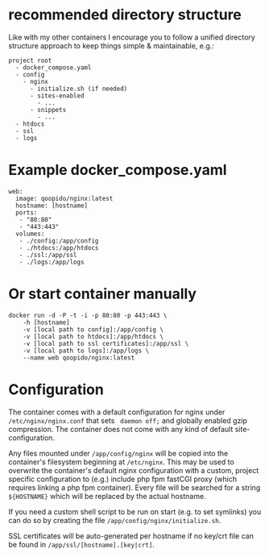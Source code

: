 # recommended directory structure #
Like with my other containers I encourage you to follow a unified directory structure approach to keep things simple & maintainable, e.g.:

```
project root
  - docker_compose.yaml
  - config
    - nginx
      - initialize.sh (if needed)
      - sites-enabled
        - ...
      - snippets
        - ...
  - htdocs
  - ssl
  - logs
```

# Example docker_compose.yaml #
```
web:
  image: qoopido/nginx:latest
  hostname: [hostname]
  ports:
   - "80:80"
   - "443:443"
  volumes:
   - ./config:/app/config
   - ./htdocs:/app/htdocs
   - ./ssl:/app/ssl
   - ./logs:/app/logs
```

# Or start container manually #
```
docker run -d -P -t -i -p 80:80 -p 443:443 \
	-h [hostname]
	-v [local path to config]:/app/config \
	-v [local path to htdocs]:/app/htdocs \
	-v [local path to ssl certificates]:/app/ssl \
	-v [local path to logs]:/app/logs \
	--name web qoopido/nginx:latest
```

# Configuration #
The container comes with a default configuration for nginx under ```/etc/nginx/nginx.conf``` that sets ``` daemon off;``` and globally enabled gzip compression. The container does not come with any kind of default site-configuration.

Any files mounted under ```/app/config/nginx``` will be copied into the container's filesystem beginning at ```/etc/nginx```. This may be used to overwrite the container's default nginx configuration with a custom, project specific configuration to (e.g.) include php fpm fastCGI proxy (which requires linking a php fpm container). Every file will be searched for a string ```${HOSTNAME}``` which will be replaced by the actual hostname.

If you need a custom shell script to be run on start (e.g. to set symlinks) you can do so by creating the file ```/app/config/nginx/initialize.sh```.

SSL certificates will be auto-generated per hostname if no key/crt file can be found in ```/app/ssl/[hostname].[key|crt]```.